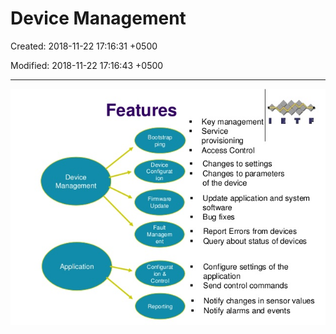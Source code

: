 # Device Management

Created: 2018-11-22 17:16:31 +0500

Modified: 2018-11-22 17:16:43 +0500

---

![image](media/Device-Management-image1.jpg)
